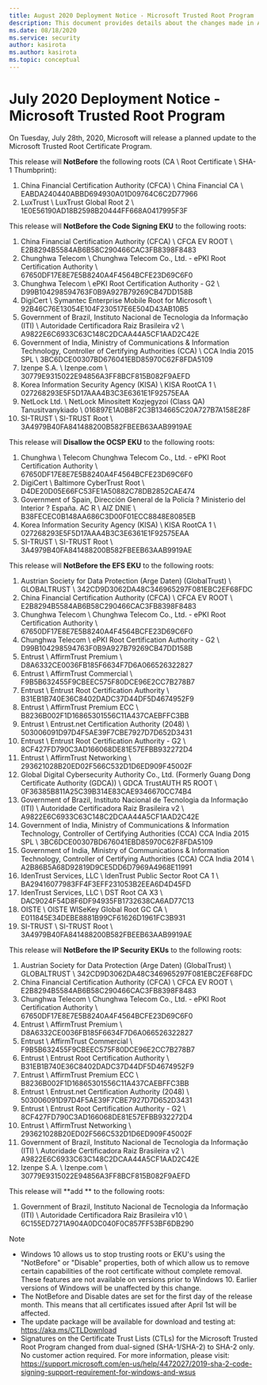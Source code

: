 ```yaml
---
title: August 2020 Deployment Notice - Microsoft Trusted Root Program 
description: This document provides details about the changes made in August 2020 to the root store.
ms.date: 08/18/2020
ms.service: security
author: kasirota
ms.author: kasirota
ms.topic: conceptual
---
```


# July 2020 Deployment Notice - Microsoft Trusted Root Program 

On Tuesday, July 28th, 2020, Microsoft will release a planned update to the Microsoft Trusted Root Certificate Program.

This release will **NotBefore** the following roots (CA \ Root Certificate \ SHA-1 Thumbprint):

1. China Financial Certification Authority (CFCA)	\\ China Financial CA \\ EABDA240440ABBD694930A01D09764C6C2D77966
2. LuxTrust \\ LuxTrust Global Root 2 \\ 1E0E56190AD18B2598B20444FF668A0417995F3F

This release will **NotBefore the Code Signing EKU** to the following roots:
1. China Financial Certification Authority (CFCA) \\ 	CFCA EV ROOT \\ 		E2B8294B5584AB6B58C290466CAC3FB8398F8483
2. Chunghwa Telecom \\ 	Chunghwa Telecom Co., Ltd. - ePKI Root Certification Authority \\ 		67650DF17E8E7E5B8240A4F4564BCFE23D69C6F0
3. Chunghwa Telecom \\ 	ePKI Root Certification Authority - G2	 \\ 	D99B104298594763F0B9A927B79269CB47DD158B
4. DigiCert \\ 	Symantec Enterprise Mobile Root for Microsoft	 \\ 	92B46C76E13054E104F230517E6E504D43AB10B5
5. Government of Brazil, Instituto Nacional de Tecnologia da Informação (ITI) \\ 	Autoridade Certificadora Raiz Brasileira v2	 \\ 	A9822E6C6933C63C148C2DCAA44A5CF1AAD2C42E
6. Government of India, Ministry of Communications & Information Technology, Controller of Certifying Authorities (CCA) \\ 		CCA India 2015 SPL	 \\ 	3BC6DCE00307BD676041EBD85970C62F8FDA5109
7. Izenpe S.A. \\ 	Izenpe.com \\ 		30779E9315022E94856A3FF8BCF815B082F9AEFD
8. Korea Information Security Agency (KISA) \\ 	KISA RootCA 1	 \\ 	027268293E5F5D17AAA4B3C3E6361E1F92575EAA
9. NetLock Ltd. \\ 	NetLock Minositett Kozjegyzoi (Class QA) Tanusitvanykiado \\ 		016897E1A0B8F2C3B134665C20A727B7A158E28F
10. SI-TRUST \\ 	SI-TRUST Root \\ 	3A4979B40FA841488200B582FBEEB63AAB9919AE

This release will **Disallow the OCSP EKU** to the following roots:
1. Chunghwa \\ 	 Telecom	Chunghwa Telecom Co., Ltd. - ePKI Root Certification Authority	 \\ 	67650DF17E8E7E5B8240A4F4564BCFE23D69C6F0
2. DigiCert \\ 		Baltimore CyberTrust Root	 \\ 	D4DE20D05E66FC53FE1A50882C78DB2852CAE474
3. Government of Spain, Dirección General de la Policía ? Ministerio del Interior ? España.	AC R  \\ 	AIZ DNIE	 \\ 	B38FECEC0B148AA686C3D00F01ECC8848E8085EB
4. Korea Information Security Agency (KISA) \\ 		KISA RootCA 1 \\ 		027268293E5F5D17AAA4B3C3E6361E1F92575EAA
5. SI-TRUST \\ 		SI-TRUST Root \\ 		3A4979B40FA841488200B582FBEEB63AAB9919AE

This release will **NotBefore the EFS EKU** to the following roots:
1. Austrian Society for Data Protection (Arge Daten) (GlobalTrust) \\ 		GLOBALTRUST \\ 		342CD9D3062DA48C346965297F081EBC2EF68FDC
2. China Financial Certification Authority (CFCA) \\ 		CFCA EV ROOT \\ 		E2B8294B5584AB6B58C290466CAC3FB8398F8483
3. Chunghwa Telecom \\ 		Chunghwa Telecom Co., Ltd. - ePKI Root Certification Authority \\ 		67650DF17E8E7E5B8240A4F4564BCFE23D69C6F0
4. Chunghwa Telecom \\ 		ePKI Root Certification Authority - G2 \\ 		D99B104298594763F0B9A927B79269CB47DD158B
5. Entrust \\ 		AffirmTrust Premium	 \\ 	D8A6332CE0036FB185F6634F7D6A066526322827
6. Entrust \\ 		AffirmTrust Commercial	 \\ 	F9B5B632455F9CBEEC575F80DCE96E2CC7B278B7
7. Entrust \\ 		Entrust Root Certification Authority	 \\ 	B31EB1B740E36C8402DADC37D44DF5D4674952F9
8. Entrust \\ 		AffirmTrust Premium ECC	 \\ 	B8236B002F1D16865301556C11A437CAEBFFC3BB
9. Entrust \\ 		Entrust.net Certification Authority (2048)	 \\ 	503006091D97D4F5AE39F7CBE7927D7D652D3431
10. Entrust \\ 		Entrust Root Certification Authority - G2	 \\ 	8CF427FD790C3AD166068DE81E57EFBB932272D4
11. Entrust \\ 		AffirmTrust Networking	 \\ 	293621028B20ED02F566C532D1D6ED909F45002F
12. Global Digital Cybersecurity Authority Co., Ltd. (Formerly Guang Dong Certificate Authority (GDCA))	 \\ 	GDCA TrustAUTH R5 ROOT	 \\ 	0F36385B811A25C39B314E83CAE9346670CC74B4
13. Government of Brazil, Instituto Nacional de Tecnologia da Informação (ITI) \\ 		Autoridade Certificadora Raiz Brasileira v2 \\ 		A9822E6C6933C63C148C2DCAA44A5CF1AAD2C42E
14. Government of India, Ministry of Communications & Information Technology, Controller of Certifying Authorities (CCA)	CCA India 2015 SPL \\ 		3BC6DCE00307BD676041EBD85970C62F8FDA5109
15. Government of India, Ministry of Communications & Information Technology, Controller of Certifying Authorities (CCA)	CCA India 2014 \\ 		A2B86B5A68D92819D9CE5DD6D7969A4968E11991
16. IdenTrust Services, LLC	 \\ 	IdenTrust Public Sector Root CA 1	 \\ 	BA29416077983FF4F3EFF231053B2EEA6D4D45FD
17. IdenTrust Services, LLC \\ 	DST Root CA X3	 \\ 	DAC9024F54D8F6DF94935FB1732638CA6AD77C13
18. OISTE \\ 		OISTE WISeKey Global Root GC CA	 \\ 	E011845E34DEBE8881B99CF61626D1961FC3B931
19. SI-TRUST \\ 		SI-TRUST Root	 \\ 	3A4979B40FA841488200B582FBEEB63AAB9919AE

This release will **NotBefore the IP Security EKUs** to the following roots:
1. Austrian Society for Data Protection (Arge Daten) (GlobalTrust) \\ 		GLOBALTRUST	 \\ 	342CD9D3062DA48C346965297F081EBC2EF68FDC
2. China Financial Certification Authority (CFCA) \\ 	CFCA EV ROOT \\ 		E2B8294B5584AB6B58C290466CAC3FB8398F8483
3. Chunghwa Telecom	 \\ 	Chunghwa Telecom Co., Ltd. - ePKI Root Certification Authority	 \\ 	67650DF17E8E7E5B8240A4F4564BCFE23D69C6F0
4. Entrust \\ 		AffirmTrust Premium	 \\ 	D8A6332CE0036FB185F6634F7D6A066526322827
5. Entrust \\ 		AffirmTrust Commercial	 \\ 	F9B5B632455F9CBEEC575F80DCE96E2CC7B278B7
6. Entrust \\ 		Entrust Root Certification Authority	 \\ 	B31EB1B740E36C8402DADC37D44DF5D4674952F9
7. Entrust \\ 		AffirmTrust Premium ECC	 \\ 	B8236B002F1D16865301556C11A437CAEBFFC3BB
8. Entrust \\ 		Entrust.net Certification Authority (2048)	 \\ 	503006091D97D4F5AE39F7CBE7927D7D652D3431
9. Entrust \\ 		Entrust Root Certification Authority - G2	 \\ 	8CF427FD790C3AD166068DE81E57EFBB932272D4
10. Entrust \\ 		AffirmTrust Networking	 \\ 	293621028B20ED02F566C532D1D6ED909F45002F
11. Government of Brazil, Instituto Nacional de Tecnologia da Informação (ITI) \\ 		Autoridade Certificadora Raiz Brasileira v2	 \\ 	A9822E6C6933C63C148C2DCAA44A5CF1AAD2C42E
12. Izenpe S.A. \\ 		Izenpe.com \\ 		30779E9315022E94856A3FF8BCF815B082F9AEFD

This release will **add ** to the following roots:
1. Government of Brazil, Instituto Nacional de Tecnologia da Informação (ITI)	 \\ 	Autoridade Certificadora Raiz Brasileira v10	 \\ 	6C155ED7271A904A0DC040F0C857FF53BF6DB290



>[!NOTE]
> * Windows 10 allows us to stop trusting roots or EKU's using the "NotBefore" or "Disable" properties, both of which allow us to remove certain capabilities of the root certificate without complete removal. These features are not available on versions prior to Windows 10. Earlier versions of Windows will be unaffected by this change. 
> * The NotBefore and Disable dates are set for the first day of the release month. This means that all certificates issued after April 1st will be affected.  
> * The update package will be available for download and testing at: <https://aka.ms/CTLDownload>
> * Signatures on the Certificate Trust Lists (CTLs) for the Microsoft Trusted Root Program changed from dual-signed (SHA-1/SHA-2) to SHA-2 only. No customer action required. For more information, please visit: <https://support.microsoft.com/en-us/help/4472027/2019-sha-2-code-signing-support-requirement-for-windows-and-wsus> 
